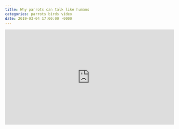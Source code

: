 ```yaml
---
title: Why parrots can talk like humans
categories: parrots birds video
date: 2019-03-04 17:00:00 -0000
---
```

<div>
<iframe width="560" height="315" src="https://www.youtube-nocookie.com/embed/dBGw7uXc0eo" frameborder="0" allow="accelerometer; autoplay; encrypted-media; gyroscope; picture-in-picture" allowfullscreen></iframe>
</div>
